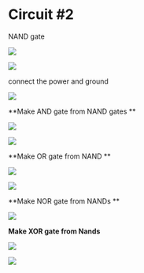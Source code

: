 # Circuit #2

NAND gate 

![](https://hackpad-attachments.s3.amazonaws.com/hackpad.com_hXRAqlTine1_p.77239_1414029236665_undefined)

![](https://hackpad-attachments.s3.amazonaws.com/hackpad.com_hXRAqlTine1_p.77239_1414029302856_undefined)

connect the power and ground

![](https://hackpad-attachments.s3.amazonaws.com/hackpad.com_hXRAqlTine1_p.77239_1414029421313_undefined)

**Make AND gate from NAND gates **

![](https://hackpad-attachments.s3.amazonaws.com/hackpad.com_hXRAqlTine1_p.77239_1414029466782_undefined)

![](https://hackpad-attachments.s3.amazonaws.com/hackpad.com_hXRAqlTine1_p.77239_1414029574632_undefined)

**Make OR gate from NAND **

![](https://hackpad-attachments.s3.amazonaws.com/hackpad.com_hXRAqlTine1_p.77239_1414029523039_undefined)

![](https://hackpad-attachments.s3.amazonaws.com/hackpad.com_hXRAqlTine1_p.77239_1414029644911_undefined)

**Make NOR gate from NANDs **

![](https://hackpad-attachments.s3.amazonaws.com/hackpad.com_hXRAqlTine1_p.77239_1414029726456_undefined)

**Make XOR gate from Nands**

![](https://hackpad-attachments.s3.amazonaws.com/hackpad.com_hXRAqlTine1_p.77239_1414030516088_undefined)

![](https://hackpad-attachments.s3.amazonaws.com/hackpad.com_hXRAqlTine1_p.77239_1414031483039_undefined)